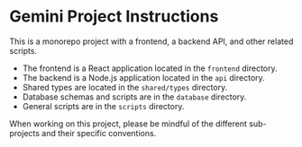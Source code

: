 # Gemini Project Instructions

This is a monorepo project with a frontend, a backend API, and other related scripts.

- The frontend is a React application located in the `frontend` directory.
- The backend is a Node.js application located in the `api` directory.
- Shared types are located in the `shared/types` directory.
- Database schemas and scripts are in the `database` directory.
- General scripts are in the `scripts` directory.

When working on this project, please be mindful of the different sub-projects and their specific conventions.
